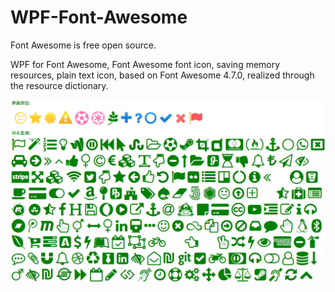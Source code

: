 # WPF-Font-Awesome

Font Awesome is free open source.

WPF for Font Awesome, Font Awesome font icon, saving memory resources, plain text icon, based on  Font Awesome 4.7.0, realized through the resource dictionary.

![image](https://github.com/tan102/WPF-Font-Awesome/blob/master/screenshot.jpg)
